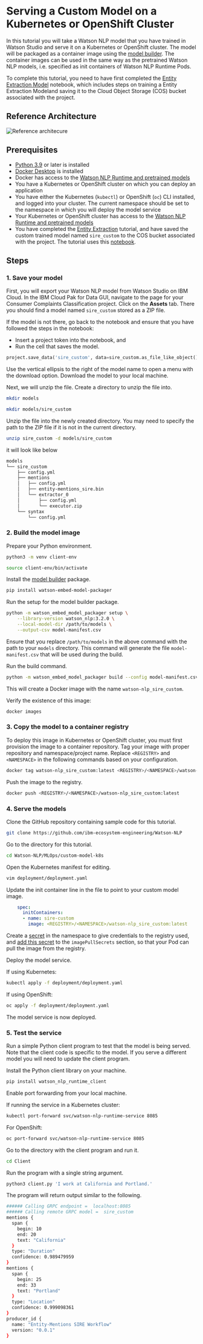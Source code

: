 # Serving a Custom Model on a Kubernetes or OpenShift Cluster

In this tutorial you will take a Watson NLP model that you have trained in Watson Studio and serve it on a Kubernetes or OpenShift cluster. The model will be packaged as a container image using the [model builder](https://github.com/IBM/ibm-watson-embed-model-builder). The container images can be used in the same way as the pretrained Watson NLP models, i.e. specified as init containers of Watson NLP Runtime Pods.

To complete this tutorial, you need to have first completed the [Entity Extraction Model](https://github.com/ibm-ecosystem-engineering/Watson-NLP/blob/main/ML/Entity-Extraction-Labeled/Train%20Entity%20Extraction%20Model.ipynb) notebook, which includes steps on training a Entity Extraction Modeland saving it to the Cloud Object Storage (COS) bucket associated with the project.

## Reference Architecture

![Reference architecure](Images/ref-arch-custom-models.png)

## Prerequisites

- [Python 3.9](https://www.python.org/downloads/) or later is installed
- [Docker Desktop](https://docs.docker.com/get-docker/) is installed
- Docker has access to the [Watson NLP Runtime and pretrained models](https://github.com/ibm-ecosystem-engineering/Watson-NLP/blob/main/MLOps/access/README.md#docker)
- You have a Kubernetes or OpenShift cluster on which you can deploy an application
- You have either the Kubernetes (`kubectl`) or OpenShift (`oc`) CLI installed, and logged into your cluster. The current namespace should be set to the namespace in which you will deploy the model service
- Your Kubernetes or OpenShift cluster has access to the [Watson NLP Runtime and pretrained models](https://github.com/ibm-ecosystem-engineering/Watson-NLP/blob/main/MLOps/access/README.md#kubernetes-and-openshift)
- You have completed the [Entity Extraction](https://techzone.ibm.com/collection/watson-nlp-text-classification#tab-1) tutorial, and have saved the custom trained model named `sire_custom` to the COS bucket associated with the project. The tutorial uses this [notebook]([https://github.com/ibm-ecosystem-engineering/Watson-NLP/blob/main/ML/Entity-Extraction-Labeled/Train%20Entity%20Extraction%20Model.ipynb](https://github.com/ibm-ecosystem-engineering/Watson-NLP/blob/main/ML/Entity-Extraction-Labeled/Train%20Entity%20Extraction%20Model.ipynb)).

## Steps

### 1. Save your model

First, you will export your Watson NLP model from Watson Studio on IBM Cloud. In the IBM Cloud Pak for Data GUI, navigate to the page for your Consumer Complaints Classification project. Click on the **Assets** tab. There you should find a model named `sire_custom` stored as a ZIP file.

If the model is not there, go back to the notebook and ensure that you have followed the steps in the notebook:

- Insert a project token into the notebook, and
- Run the cell that saves the model.

```python
project.save_data('sire_custom', data=sire_custom.as_file_like_object(), overwrite=True)
```

Use the vertical ellipsis to the right of the model name to open a menu with the download option. Download the model to your local machine.

Next, we will unzip the file. Create a directory to unzip the file into.

```sh
mkdir models
```

```sh
mkdir models/sire_custom
```

Unzip the file into the newly created directory. You may need to specify the path to the ZIP file if it is not in the current directory.

```sh
unzip sire_custom -d models/sire_custom
```

it will look like below

```sh
models
└── sire_custom
    ├── config.yml
    ├── mentions
    │   ├── config.yml
    │   ├── entity-mentions_sire.bin
    │   └── extractor_0
    │       ├── config.yml
    │       └── executor.zip
    └── syntax
        └── config.yml
```

### 2. Build the model image

Prepare your Python environment.

```sh
python3 -m venv client-env
```

```sh
source client-env/bin/activate
```

Install the [model builder](https://github.com/IBM/ibm-watson-embed-model-builder) package.

```sh
pip install watson-embed-model-packager
```

Run the setup for the model builder package.

```sh
python -m watson_embed_model_packager setup \
    --library-version watson_nlp:3.2.0 \
    --local-model-dir /path/to/models \
    --output-csv model-manifest.csv
```

Ensure that you replace `/path/to/models` in the above command with the path to your `models` directory. This command will generate the file `model-manifest.csv` that will be used during the build.

Run the build command.

```sh
python -m watson_embed_model_packager build --config model-manifest.csv
```

This will create a Docker image with the name `watson-nlp_sire_custom`.

Verify the existence of this image:

```sh
docker images
```

### 3. Copy the model to a container registry

To deploy this image in Kubernetes or OpenShift cluster, you must first provision the image to a container repository. Tag your image with proper repository and namespace/project name. Replace `<REGISTRY>` and `<NAMESPACE>` in the following commands based on your configuration.

```sh
docker tag watson-nlp_sire_custom:latest <REGISTRY>/<NAMESPACE>/watson-nlp_sire_custom:latest
```

Push the image to the registry.

```sh
docker push <REGISTRY>/<NAMESPACE>/watson-nlp_sire_custom:latest
```

### 4. Serve the models

Clone the GitHub repository containing sample code for this tutorial.

```sh
git clone https://github.com/ibm-ecosystem-engineering/Watson-NLP
```

Go to the directory for this tutorial.

```sh
cd Watson-NLP/MLOps/custom-model-k8s
```

Open the Kubernetes manifest for editing.

```sh
vim deployment/deployment.yaml
```

Update the init container line in the file to point to your custom model image.

```yaml
    spec:
      initContainers:
      - name: sire-custom
        image: <REGISTRY>/<NAMESPACE>/watson-nlp_sire_custom:latest
```

Create a [secret](https://kubernetes.io/docs/tasks/configure-pod-container/pull-image-private-registry/#registry-secret-existing-credentials) in the namespace to give credentials to the registry used, and [add this secret](https://kubernetes.io/docs/tasks/configure-pod-container/pull-image-private-registry/#create-a-pod-that-uses-your-secret) to the `imagePullSecrets` section, so that your Pod can pull the image from the registry.

Deploy the model service.

If using Kubernetes:

```sh
kubectl apply -f deployment/deployment.yaml
```

If using OpenShift:

```sh
oc apply -f deployment/deployment.yaml
```

The model service is now deployed.

### 5. Test the service

Run a simple Python client program to test that the model is being served. Note that the client code is specific to the model. If you serve a different model you will need to update the client program.

Install the Python client library on your machine.

```sh
pip install watson_nlp_runtime_client
```

Enable port forwarding from your local machine.

If running the service in a Kubernetes cluster:

```sh
kubectl port-forward svc/watson-nlp-runtime-service 8085
```

For OpenShift:

```sh
oc port-forward svc/watson-nlp-runtime-service 8085
```

Go to the directory with the client program and run it.

```sh
cd Client
```

Run the program with a single string argument.

```sh
python3 client.py 'I work at California and Portland.'
```

The program will return output similar to the following.

```sh
###### Calling GRPC endpoint =  localhost:8085
###### Calling remote GRPC model =  sire_custom
mentions {
  span {
    begin: 10
    end: 20
    text: "California"
  }
  type: "Duration"
  confidence: 0.989479959
}
mentions {
  span {
    begin: 25
    end: 33
    text: "Portland"
  }
  type: "Location"
  confidence: 0.999098361
}
producer_id {
  name: "Entity-Mentions SIRE Workflow"
  version: "0.0.1"
}
```
